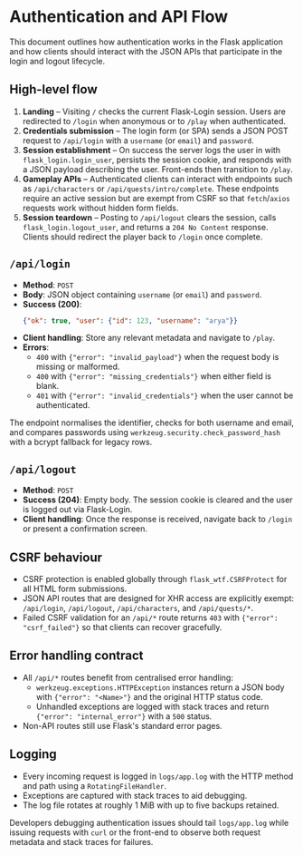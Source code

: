 # Authentication and API Flow

This document outlines how authentication works in the Flask application and how
clients should interact with the JSON APIs that participate in the login and
logout lifecycle.

## High-level flow

1. **Landing** – Visiting `/` checks the current Flask-Login session. Users are
   redirected to `/login` when anonymous or to `/play` when authenticated.
2. **Credentials submission** – The login form (or SPA) sends a JSON POST
   request to `/api/login` with a `username` (or `email`) and `password`.
3. **Session establishment** – On success the server logs the user in with
   `flask_login.login_user`, persists the session cookie, and responds with a
   JSON payload describing the user. Front-ends then transition to `/play`.
4. **Gameplay APIs** – Authenticated clients can interact with endpoints such as
   `/api/characters` or `/api/quests/intro/complete`. These endpoints require an
   active session but are exempt from CSRF so that `fetch`/`axios` requests work
   without hidden form fields.
5. **Session teardown** – Posting to `/api/logout` clears the session, calls
   `flask_login.logout_user`, and returns a `204 No Content` response. Clients
   should redirect the player back to `/login` once complete.

## `/api/login`

* **Method**: `POST`
* **Body**: JSON object containing `username` (or `email`) and `password`.
* **Success (200)**:
  ```json
  {"ok": true, "user": {"id": 123, "username": "arya"}}
  ```
* **Client handling**: Store any relevant metadata and navigate to `/play`.
* **Errors**:
  * `400` with `{"error": "invalid_payload"}` when the request body is missing
    or malformed.
  * `400` with `{"error": "missing_credentials"}` when either field is blank.
  * `401` with `{"error": "invalid_credentials"}` when the user cannot be
    authenticated.

The endpoint normalises the identifier, checks for both username and email, and
compares passwords using `werkzeug.security.check_password_hash` with a bcrypt
fallback for legacy rows.

## `/api/logout`

* **Method**: `POST`
* **Success (204)**: Empty body. The session cookie is cleared and the user is
  logged out via Flask-Login.
* **Client handling**: Once the response is received, navigate back to `/login`
  or present a confirmation screen.

## CSRF behaviour

* CSRF protection is enabled globally through `flask_wtf.CSRFProtect` for all
  HTML form submissions.
* JSON API routes that are designed for XHR access are explicitly exempt:
  `/api/login`, `/api/logout`, `/api/characters`, and `/api/quests/*`.
* Failed CSRF validation for an `/api/*` route returns `403` with
  `{"error": "csrf_failed"}` so that clients can recover gracefully.

## Error handling contract

* All `/api/*` routes benefit from centralised error handling:
  * `werkzeug.exceptions.HTTPException` instances return a JSON body with
    `{"error": "<Name>"}` and the original HTTP status code.
  * Unhandled exceptions are logged with stack traces and return
    `{"error": "internal_error"}` with a `500` status.
* Non-API routes still use Flask's standard error pages.

## Logging

* Every incoming request is logged in `logs/app.log` with the HTTP method and
  path using a `RotatingFileHandler`.
* Exceptions are captured with stack traces to aid debugging.
* The log file rotates at roughly 1 MiB with up to five backups retained.

Developers debugging authentication issues should tail `logs/app.log` while
issuing requests with `curl` or the front-end to observe both request metadata
and stack traces for failures.
